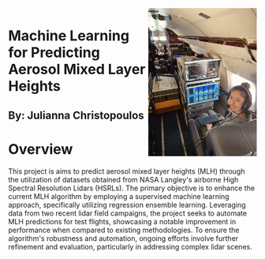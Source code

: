 
<img align="right" width="220" height="300" src="/assets/IMG/julie.jpg">

# **Machine Learning for Predicting Aerosol Mixed Layer Heights**
## By: Julianna Christopoulos


# **Overview**

This project is aims to predict aerosol mixed layer heights (MLH) through the utilization of datasets obtained from NASA Langley's airborne High Spectral Resolution Lidars (HSRLs). The primary objective is to enhance the current MLH algorithm by employing a supervised machine learning approach, specifically utilizing regression ensemble learning. Leveraging data from two recent lidar field campaigns, the project seeks to automate MLH predictions for test flights, showcasing a notable improvement in performance when compared to existing methodologies. To ensure the algorithm's robustness and automation, ongoing efforts involve further refinement and evaluation, particularly in addressing complex lidar scenes.




